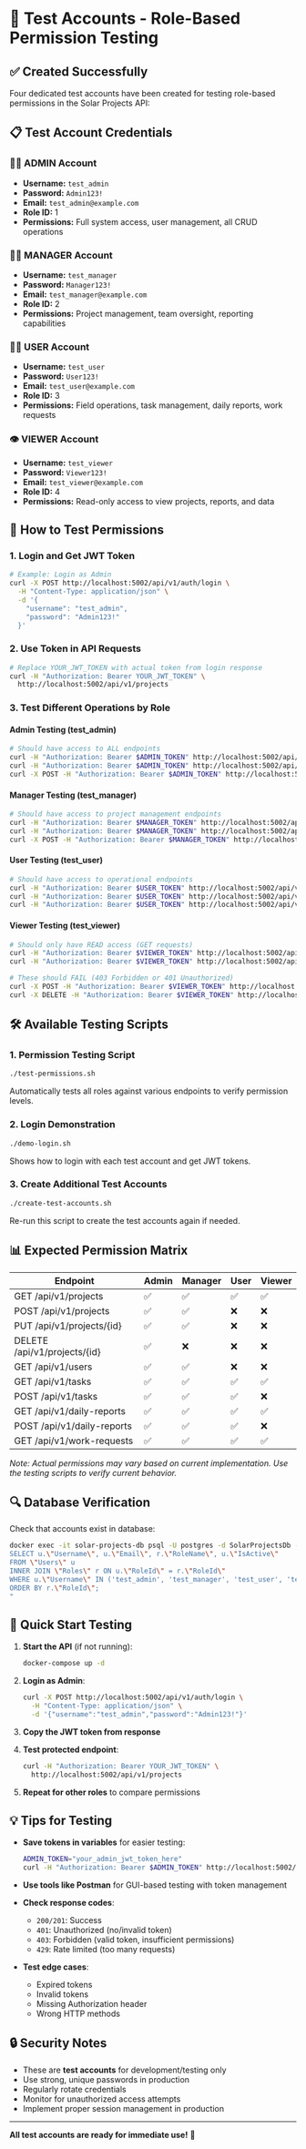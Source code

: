 # 🔐 Test Accounts - Role-Based Permission Testing

## ✅ Created Successfully

Four dedicated test accounts have been created for testing role-based permissions in the Solar Projects API:

## 📋 Test Account Credentials

### 👨‍💼 ADMIN Account
- **Username:** `test_admin`
- **Password:** `Admin123!`
- **Email:** `test_admin@example.com`
- **Role ID:** 1
- **Permissions:** Full system access, user management, all CRUD operations

### 👩‍💼 MANAGER Account  
- **Username:** `test_manager`
- **Password:** `Manager123!`
- **Email:** `test_manager@example.com`
- **Role ID:** 2
- **Permissions:** Project management, team oversight, reporting capabilities

### 👨‍🔧 USER Account
- **Username:** `test_user`
- **Password:** `User123!`
- **Email:** `test_user@example.com`
- **Role ID:** 3
- **Permissions:** Field operations, task management, daily reports, work requests

### 👁️ VIEWER Account
- **Username:** `test_viewer`
- **Password:** `Viewer123!`
- **Email:** `test_viewer@example.com`
- **Role ID:** 4
- **Permissions:** Read-only access to view projects, reports, and data

## 🧪 How to Test Permissions

### 1. Login and Get JWT Token
```bash
# Example: Login as Admin
curl -X POST http://localhost:5002/api/v1/auth/login \
  -H "Content-Type: application/json" \
  -d '{
    "username": "test_admin",
    "password": "Admin123!"
  }'
```

### 2. Use Token in API Requests
```bash
# Replace YOUR_JWT_TOKEN with actual token from login response
curl -H "Authorization: Bearer YOUR_JWT_TOKEN" \
  http://localhost:5002/api/v1/projects
```

### 3. Test Different Operations by Role

#### Admin Testing (test_admin)
```bash
# Should have access to ALL endpoints
curl -H "Authorization: Bearer $ADMIN_TOKEN" http://localhost:5002/api/v1/projects
curl -H "Authorization: Bearer $ADMIN_TOKEN" http://localhost:5002/api/v1/users
curl -X POST -H "Authorization: Bearer $ADMIN_TOKEN" http://localhost:5002/api/v1/projects -d '{...}'
```

#### Manager Testing (test_manager)
```bash
# Should have access to project management endpoints
curl -H "Authorization: Bearer $MANAGER_TOKEN" http://localhost:5002/api/v1/projects
curl -H "Authorization: Bearer $MANAGER_TOKEN" http://localhost:5002/api/v1/tasks
curl -X POST -H "Authorization: Bearer $MANAGER_TOKEN" http://localhost:5002/api/v1/projects -d '{...}'
```

#### User Testing (test_user)
```bash
# Should have access to operational endpoints
curl -H "Authorization: Bearer $USER_TOKEN" http://localhost:5002/api/v1/projects
curl -H "Authorization: Bearer $USER_TOKEN" http://localhost:5002/api/v1/tasks
curl -H "Authorization: Bearer $USER_TOKEN" http://localhost:5002/api/v1/daily-reports
```

#### Viewer Testing (test_viewer)
```bash
# Should only have READ access (GET requests)
curl -H "Authorization: Bearer $VIEWER_TOKEN" http://localhost:5002/api/v1/projects
curl -H "Authorization: Bearer $VIEWER_TOKEN" http://localhost:5002/api/v1/tasks

# These should FAIL (403 Forbidden or 401 Unauthorized)
curl -X POST -H "Authorization: Bearer $VIEWER_TOKEN" http://localhost:5002/api/v1/projects -d '{...}'
curl -X DELETE -H "Authorization: Bearer $VIEWER_TOKEN" http://localhost:5002/api/v1/projects/123
```

## 🛠️ Available Testing Scripts

### 1. Permission Testing Script
```bash
./test-permissions.sh
```
Automatically tests all roles against various endpoints to verify permission levels.

### 2. Login Demonstration
```bash
./demo-login.sh
```
Shows how to login with each test account and get JWT tokens.

### 3. Create Additional Test Accounts
```bash
./create-test-accounts.sh
```
Re-run this script to create the test accounts again if needed.

## 📊 Expected Permission Matrix

| Endpoint | Admin | Manager | User | Viewer |
|----------|-------|---------|------|--------|
| GET /api/v1/projects | ✅ | ✅ | ✅ | ✅ |
| POST /api/v1/projects | ✅ | ✅ | ❌ | ❌ |
| PUT /api/v1/projects/{id} | ✅ | ✅ | ❌ | ❌ |
| DELETE /api/v1/projects/{id} | ✅ | ❌ | ❌ | ❌ |
| GET /api/v1/users | ✅ | ✅ | ❌ | ❌ |
| GET /api/v1/tasks | ✅ | ✅ | ✅ | ✅ |
| POST /api/v1/tasks | ✅ | ✅ | ✅ | ❌ |
| GET /api/v1/daily-reports | ✅ | ✅ | ✅ | ✅ |
| POST /api/v1/daily-reports | ✅ | ✅ | ✅ | ❌ |
| GET /api/v1/work-requests | ✅ | ✅ | ✅ | ✅ |

*Note: Actual permissions may vary based on current implementation. Use the testing scripts to verify current behavior.*

## 🔍 Database Verification

Check that accounts exist in database:
```bash
docker exec -it solar-projects-db psql -U postgres -d SolarProjectsDb -c "
SELECT u.\"Username\", u.\"Email\", r.\"RoleName\", u.\"IsActive\" 
FROM \"Users\" u 
INNER JOIN \"Roles\" r ON u.\"RoleId\" = r.\"RoleId\" 
WHERE u.\"Username\" IN ('test_admin', 'test_manager', 'test_user', 'test_viewer') 
ORDER BY r.\"RoleId\";
"
```

## 🚀 Quick Start Testing

1. **Start the API** (if not running):
   ```bash
   docker-compose up -d
   ```

2. **Login as Admin**:
   ```bash
   curl -X POST http://localhost:5002/api/v1/auth/login \
     -H "Content-Type: application/json" \
     -d '{"username":"test_admin","password":"Admin123!"}'
   ```

3. **Copy the JWT token from response**

4. **Test protected endpoint**:
   ```bash
   curl -H "Authorization: Bearer YOUR_JWT_TOKEN" \
     http://localhost:5002/api/v1/projects
   ```

5. **Repeat for other roles** to compare permissions

## 💡 Tips for Testing

- **Save tokens in variables** for easier testing:
  ```bash
  ADMIN_TOKEN="your_admin_jwt_token_here"
  curl -H "Authorization: Bearer $ADMIN_TOKEN" http://localhost:5002/api/v1/projects
  ```

- **Use tools like Postman** for GUI-based testing with token management

- **Check response codes**:
  - `200/201`: Success
  - `401`: Unauthorized (no/invalid token)
  - `403`: Forbidden (valid token, insufficient permissions)
  - `429`: Rate limited (too many requests)

- **Test edge cases**:
  - Expired tokens
  - Invalid tokens
  - Missing Authorization header
  - Wrong HTTP methods

## 🔒 Security Notes

- These are **test accounts** for development/testing only
- Use strong, unique passwords in production
- Regularly rotate credentials
- Monitor for unauthorized access attempts
- Implement proper session management in production

---

**All test accounts are ready for immediate use!** 🎉
